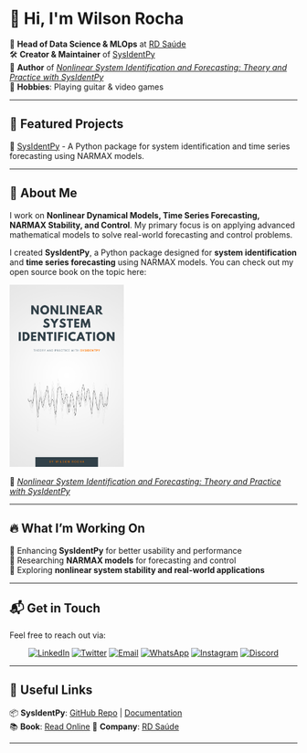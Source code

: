 # 🚀 Hi, I'm **Wilson Rocha**  

🎯 **Head of Data Science & MLOps** at [RD Saúde](https://rdsaude.com.br/)  
🛠 **Creator & Maintainer** of [SysIdentPy](https://sysidentpy.org/)  
📖 **Author** of *[Nonlinear System Identification and Forecasting: Theory and Practice with SysIdentPy](https://sysidentpy.org/book/0-Preface/)*  
🎸 **Hobbies**: Playing guitar & video games  

---

## 📌 Featured Projects  

🔹 [SysIdentPy](https://github.com/wilsonrljr/sysidentpy) - A Python package for system identification and time series forecasting using NARMAX models.   

---

## 📌 About Me  

I work on **Nonlinear Dynamical Models, Time Series Forecasting, NARMAX Stability, and Control**. My primary focus is on applying advanced mathematical models to solve real-world forecasting and control problems.  

I created **SysIdentPy**, a Python package designed for **system identification** and **time series forecasting** using NARMAX models. You can check out my open source book on the topic here:  

<a href="https://sysidentpy.org/book/0-Preface/">
  <img src="https://github.com/wilsonrljr/sysidentpy-data/blob/4085901293ba5ed5674bb2911ef4d1fa20f3438d/book/assets/Nonlinear_System_identification.png?raw=true" alt="Nonlinear System Identification" style="width: 200px; height: auto;" />
</a>

📕 *[Nonlinear System Identification and Forecasting: Theory and Practice with SysIdentPy](https://sysidentpy.org/book/0-Preface/)*  

---

## 🔥 What I’m Working On  

🔹 Enhancing **SysIdentPy** for better usability and performance  
🔹 Researching **NARMAX models** for forecasting and control  
🔹 Exploring **nonlinear system stability and real-world applications**  

---

## 📬 Get in Touch  

Feel free to reach out via:  

<p align="center">
  <a href="https://www.linkedin.com/in/wilsonrljr"><img src="https://img.icons8.com/color/48/000000/linkedin.png" alt="LinkedIn"/></a>
  <a href="https://twitter.com/wilsonrljr"><img src="https://img.icons8.com/color/48/000000/twitter.png" alt="Twitter"/></a>
  <a href="mailto:wilsonrljr@outlook.com"><img src="https://img.icons8.com/color/48/000000/gmail.png" alt="Email"/></a>
  <a href="https://wa.me/5511937791798"><img src="https://img.icons8.com/color/48/000000/whatsapp.png" alt="WhatsApp"/></a>
  <a href="https://www.instagram.com/wilsonrljr"><img src="https://img.icons8.com/color/48/000000/instagram-new.png" alt="Instagram"/></a>
  <a href="https://discord.gg/4hFZpqTf"><img src="https://img.icons8.com/color/48/000000/discord-logo.png" alt="Discord"/></a>
</p>

---

## 🔗 Useful Links  

📦 **SysIdentPy**: [GitHub Repo](https://github.com/wilsonrljr/sysidentpy) | [Documentation](https://sysidentpy.org/)  
📚 **Book**: [Read Online](https://sysidentpy.org/book/0-Preface/)
💼 **Company**: [RD Saúde](https://rdsaude.com.br/)  

---
